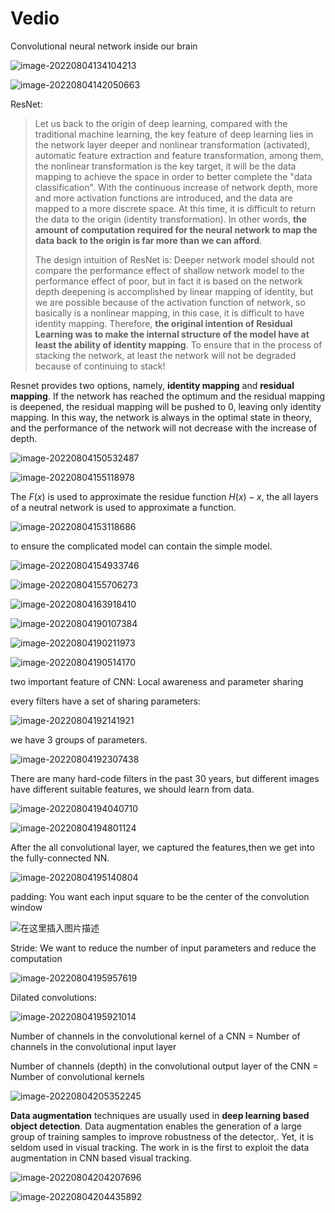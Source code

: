 # Vedio

Convolutional neural network inside our brain

![image-20220804134104213](Lecture%203%20Convolutional%20Neural%20Networks.assets/image-20220804134104213.png)

![image-20220804142050663](Lecture%203%20Convolutional%20Neural%20Networks.assets/image-20220804142050663.png)

ResNet:

>Let us back to the origin of deep learning, compared with the traditional machine learning, the key feature of deep learning lies in the network layer deeper and nonlinear transformation (activated), automatic feature extraction and feature transformation, among them, the nonlinear transformation is the key target, it will be the data mapping to achieve the space in order to better complete the "data classification". With the continuous increase of network depth, more and more activation functions are introduced, and the data are mapped to a more discrete space. At this time, it is difficult to return the data to the origin (identity transformation). In other words, **the amount of computation required for the neural network to map the data back to the origin is far more than we can afford**.
>
>The design intuition of ResNet is: Deeper network model should not compare the performance effect of shallow network model to the performance effect of poor, but in fact it is based on the network depth deepening is accomplished by linear mapping of identity, but we are possible because of the activation function of network, so basically is a nonlinear mapping, in this case, it is difficult to have identity mapping. Therefore, **the original intention of Residual Learning was to make the internal structure of the model have at least the ability of identity mapping**. To ensure that in the process of stacking the network, at least the network will not be degraded because of continuing to stack!

Resnet provides two options, namely, **identity mapping** and **residual mapping**. If the network has reached the optimum and the residual mapping is deepened, the residual mapping will be pushed to 0, leaving only identity mapping. In this way, the network is always in the optimal state in theory, and the performance of the network will not decrease with the increase of depth.

![image-20220804150532487](Lecture%203%20Convolutional%20Neural%20Networks.assets/image-20220804150532487.png)

![image-20220804155118978](Lecture%203%20Convolutional%20Neural%20Networks.assets/image-20220804155118978.png)

The $F(x)$ is used to approximate the residue function $H(x)-x$, the all layers of a neutral network is used to approximate a function.

![image-20220804153118686](Lecture%203%20Convolutional%20Neural%20Networks.assets/image-20220804153118686.png)

to ensure the complicated model can contain the simple model.

![image-20220804154933746](Lecture%203%20Convolutional%20Neural%20Networks.assets/image-20220804154933746.png)

![image-20220804155706273](Lecture%203%20Convolutional%20Neural%20Networks.assets/image-20220804155706273.png)

![image-20220804163918410](Lecture%203%20Convolutional%20Neural%20Networks.assets/image-20220804163918410.png)

![image-20220804190107384](Lecture%203%20Convolutional%20Neural%20Networks.assets/image-20220804190107384.png)

![image-20220804190211973](Lecture%203%20Convolutional%20Neural%20Networks.assets/image-20220804190211973.png)

![image-20220804190514170](Lecture%203%20Convolutional%20Neural%20Networks.assets/image-20220804190514170.png)

two important feature of CNN: Local awareness and parameter sharing

 every filters have a set of sharing parameters:

![image-20220804192141921](Lecture%203%20Convolutional%20Neural%20Networks.assets/image-20220804192141921.png)

we have 3 groups of parameters.

![image-20220804192307438](Lecture%203%20Convolutional%20Neural%20Networks.assets/image-20220804192307438.png)

There are many hard-code filters in the past 30 years, but different images have different suitable features, we should learn from data.

![image-20220804194040710](Lecture%203%20Convolutional%20Neural%20Networks.assets/image-20220804194040710.png)

![image-20220804194801124](Lecture%203%20Convolutional%20Neural%20Networks.assets/image-20220804194801124.png)

After the all convolutional layer, we captured the features,then we get into the fully-connected NN.

![image-20220804195140804](Lecture%203%20Convolutional%20Neural%20Networks.assets/image-20220804195140804.png)

padding: You want each input square to be the center of the convolution window

![在这里插入图片描述](Lecture%203%20Convolutional%20Neural%20Networks.assets/20200825171851456.gif)

Stride: We want to reduce the number of input parameters and reduce the computation

![image-20220804195957619](Lecture%203%20Convolutional%20Neural%20Networks.assets/image-20220804195957619.png)

Dilated convolutions:

![image-20220804195921014](Lecture%203%20Convolutional%20Neural%20Networks.assets/image-20220804195921014.png)

Number of channels in the convolutional kernel of a CNN = Number of channels in the convolutional input layer

Number of channels (depth) in the convolutional output layer of the CNN = Number of convolutional kernels

![image-20220804205352245](Lecture%203%20Convolutional%20Neural%20Networks.assets/image-20220804205352245.png)

**Data augmentation** techniques are usually used in **deep learning based object detection**. Data augmentation enables the generation of a large group of training samples to improve robustness of the detector,. Yet, it is seldom used in visual tracking. The work in is the first to exploit the data augmentation in CNN based visual tracking.

![image-20220804204207696](Lecture%203%20Convolutional%20Neural%20Networks.assets/image-20220804204207696.png)

![image-20220804204435892](Lecture%203%20Convolutional%20Neural%20Networks.assets/image-20220804204435892.png)